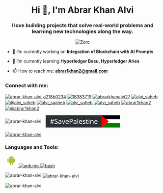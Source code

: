 <h1 align="center">Hi 👋, I'm Abrar Khan Alvi</h1>
<h3 align="center">I love building projects that solve real-world problems and learning new technologies along the way.</h3>

<div align="center">
  <img src="https://media2.giphy.com/media/v1.Y2lkPTc5MGI3NjExd3c5d2k5Y3cxajZma2Jtcm4zaDJuYXp1cjl3MnZvbTZoNWVudDFjYyZlcD12MV9pbnRlcm5hbF9naWZfYnlfaWQmY3Q9Zw/yHZXBCWDUGDNLothkL/giphy.gif" alt="Zoro" width="300"/>
</div>

- 🔭 I’m currently working on **Integration of Blockchain with AI Prompts**

- 🌱 I’m currently learning **Hyperledger Besu, Hyperledger Aries**

- 📫 How to reach me: **abrar1khan2@gmail.com**

<h3 align="left">Connect with me:</h3>
<p align="left">
  <a href="https://linkedin.com/in/abrar-khan-alvi-a218b0234" target="blank"><img align="center" src="https://raw.githubusercontent.com/rahuldkjain/github-profile-readme-generator/master/src/images/icons/Social/linked-in-alt.svg" alt="abrar-khan-alvi-a218b0234" height="30" width="40" /></a>
  <a href="https://stackoverflow.com/users/18383719" target="blank"><img align="center" src="https://raw.githubusercontent.com/rahuldkjain/github-profile-readme-generator/master/src/images/icons/Social/stack-overflow.svg" alt="18383719" height="30" width="40" /></a>
  <a href="https://fb.com/abrarkhanalvi27" target="blank"><img align="center" src="https://raw.githubusercontent.com/rahuldkjain/github-profile-readme-generator/master/src/images/icons/Social/facebook.svg" alt="abrarkhanalvi27" height="30" width="40" /></a>
  <a href="https://instagram.com/alvi_saheb" target="blank"><img align="center" src="https://raw.githubusercontent.com/rahuldkjain/github-profile-readme-generator/master/src/images/icons/Social/instagram.svg" alt="alvi_saheb" height="30" width="40" /></a>
  <a href="https://www.youtube.com/c/@alvi_saheb" target="blank"><img align="center" src="https://raw.githubusercontent.com/rahuldkjain/github-profile-readme-generator/master/src/images/icons/Social/youtube.svg" alt="@alvi_saheb" height="30" width="40" /></a>
  <a href="https://www.codechef.com/users/alvi_saaheb" target="blank"><img align="center" src="https://cdn.jsdelivr.net/npm/simple-icons@3.1.0/icons/codechef.svg" alt="alvi_saaheb" height="30" width="40" /></a>
  <a href="https://www.hackerrank.com/alvi_saheb" target="blank"><img align="center" src="https://raw.githubusercontent.com/rahuldkjain/github-profile-readme-generator/master/src/images/icons/Social/hackerrank.svg" alt="alvi_saheb" height="30" width="40" /></a>
  <a href="https://codeforces.com/profile/alvi_saheb" target="blank"><img align="center" src="https://raw.githubusercontent.com/rahuldkjain/github-profile-readme-generator/master/src/images/icons/Social/codeforces.svg" alt="alvi_saheb" height="30" width="40" /></a>
  <a href="https://www.leetcode.com/abrar1khan2" target="blank"><img align="center" src="https://raw.githubusercontent.com/rahuldkjain/github-profile-readme-generator/master/src/images/icons/Social/leet-code.svg" alt="abrar1khan2" height="30" width="40" /></a>
  <a href="https://www.hackerearth.com/@abrar1khan2" target="blank"><img align="center" src="https://raw.githubusercontent.com/rahuldkjain/github-profile-readme-generator/master/src/images/icons/Social/hackerearth.svg" alt="@abrar1khan2" height="30" width="40" /></a>
</p>



<div align="left">
  <!-- Profile Views Count -->
  <img src="https://komarev.com/ghpvc/?username=abrar-khan-alvi&label=Profile%20views&color=0e75b6&style=flat" alt="abrar-khan-alvi" style="display:inline-block; vertical-align: middle; margin-right: 10px;"/>

  <!-- "Save Palestine" Image -->
  <img src="https://raw.githubusercontent.com/OneDroid/.github/refs/heads/main/images/badge/save-palestine.svg" alt="Save Palestine" style="display:inline-block; vertical-align: middle;"/>
</div>


<!-- Trophy Section -->
<p align="left">
  <a href="https://github.com/ryo-ma/github-profile-trophy">
    <img src="https://github-profile-trophy.vercel.app/?username=abrar-khan-alvi" alt="abrar-khan-alvi" />
  </a>
</p>

<h3 align="left">Languages and Tools:</h3>
<p align="left">
  <a href="https://developer.android.com" target="_blank" rel="noreferrer"> <img src="https://raw.githubusercontent.com/devicons/devicon/master/icons/android/android-original-wordmark.svg" alt="android" width="40" height="40"/> </a>
  <a href="https://www.arduino.cc/" target="_blank" rel="noreferrer"> <img src="https://cdn.worldvectorlogo.com/logos/arduino-1.svg" alt="arduino" width="40" height="40"/> </a>
  <a href="https://www.gnu.org/software/bash/" target="_blank" rel="noreferrer"> <img src="https://www.vectorlogo.zone/logos/gnu_bash/gnu_bash-icon.svg" alt="bash" width="40" height="40"/> </a>
  <!-- Add the rest of your tools here -->
</p>

<!-- Top Languages Section -->
<p><img align="left" src="https://github-readme-stats.vercel.app/api/top-langs?username=abrar-khan-alvi&show_icons=true&locale=en&layout=compact" alt="abrar-khan-alvi" /></p>

<!-- Stats Section -->
<p>&nbsp;<img align="center" src="https://github-readme-stats.vercel.app/api?username=abrar-khan-alvi&show_icons=true&locale=en" alt="abrar-khan-alvi" /></p>

<!-- Streak Stats Section -->
<p><img align="center" src="https://github-readme-streak-stats.herokuapp.com/?user=abrar-khan-alvi&" alt="abrar-khan-alvi" /></p>
